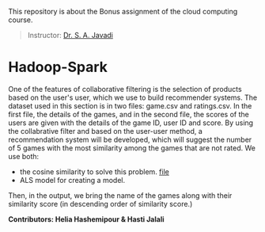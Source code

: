 This repository is about the Bonus assignment of the cloud computing course.

> Instructor: [Dr. S. A. Javadi](https://scholar.google.com/citations?user=Va7RTUsAAAAJ&hl=en)


# Hadoop-Spark

One of the features of collaborative filtering is the selection of products based on the user's user, which we use to build recommender systems. The dataset used in this section is in two files: game.csv and ratings.csv. In the first file, the details of the games, and in the second file, the scores of the users are given with the details of the game ID, user ID and score.
By using the collabrative filter and based on the user-user method, a recommendation system will be developed, which will suggest the number of 5 games with the most similarity among the games that are not rated. 
We use both:
- the cosine similarity to solve this problem. [file]()
-  ALS model for creating a model. []() 

Then, in the output, we bring the name of the games along with their similarity score (in descending order of similarity score.)



**Contributors: Helia Hashemipour & Hasti Jalali**
